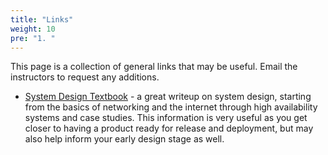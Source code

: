 ```yaml
---
title: "Links"
weight: 10
pre: "1. "
---
```


This page is a collection of general links that may be useful. Email the instructors to request any additions.

* [System Design Textbook](https://github.com/karanpratapsingh/system-design) - a great writeup on system design, starting from the basics of networking and the internet through high availability systems and case studies. This information is very useful as you get closer to having a product ready for release and deployment, but may also help inform your early design stage as well.

